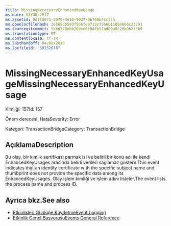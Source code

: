 ```yaml
---
title: MissingNecessaryEnhancedKeyUsage
ms.date: 03/30/2017
ms.assetid: 9dffd071-0b79-4e10-9027-06760b4cc3ca
ms.openlocfilehash: 26565db593f566fe8712c7566b11056668c23291
ms.sourcegitcommit: 5b6d778ebb269ee6684fb57ad69a8c28b06235b9
ms.translationtype: MT
ms.contentlocale: tr-TR
ms.lasthandoff: 04/08/2019
ms.locfileid: "59152678"
---
```

# <a name="missingnecessaryenhancedkeyusage"></a><span data-ttu-id="3bc8c-102">MissingNecessaryEnhancedKeyUsage</span><span class="sxs-lookup"><span data-stu-id="3bc8c-102">MissingNecessaryEnhancedKeyUsage</span></span>
<span data-ttu-id="3bc8c-103">Kimliği: 157</span><span class="sxs-lookup"><span data-stu-id="3bc8c-103">Id: 157</span></span>  
  
 <span data-ttu-id="3bc8c-104">Önem derecesi: Hata</span><span class="sxs-lookup"><span data-stu-id="3bc8c-104">Severity: Error</span></span>  
  
 <span data-ttu-id="3bc8c-105">Kategori: TransactionBridge</span><span class="sxs-lookup"><span data-stu-id="3bc8c-105">Category: TransactionBridge</span></span>  
  
## <a name="description"></a><span data-ttu-id="3bc8c-106">Açıklama</span><span class="sxs-lookup"><span data-stu-id="3bc8c-106">Description</span></span>  
 <span data-ttu-id="3bc8c-107">Bu olay, bir kimlik sertifikası parmak izi ve belirli bir konu adı ile kendi EnhancedKeyUsages arasında belirli verileri sağlamaz gösterir.</span><span class="sxs-lookup"><span data-stu-id="3bc8c-107">This event indicates that an identity certificate with the specific subject name and thumbprint does not provide the specific data among its EnhancedKeyUsages.</span></span> <span data-ttu-id="3bc8c-108">Olay işlem kimliği ve işlem adını listeler.</span><span class="sxs-lookup"><span data-stu-id="3bc8c-108">The event lists the process name and process ID.</span></span>  
  
## <a name="see-also"></a><span data-ttu-id="3bc8c-109">Ayrıca bkz.</span><span class="sxs-lookup"><span data-stu-id="3bc8c-109">See also</span></span>

- [<span data-ttu-id="3bc8c-110">Etkinlikleri Günlüğe Kaydetme</span><span class="sxs-lookup"><span data-stu-id="3bc8c-110">Event Logging</span></span>](../../../../../docs/framework/wcf/diagnostics/event-logging/index.md)
- [<span data-ttu-id="3bc8c-111">Etkinlik Genel Başvurusu</span><span class="sxs-lookup"><span data-stu-id="3bc8c-111">Events General Reference</span></span>](../../../../../docs/framework/wcf/diagnostics/event-logging/events-general-reference.md)

